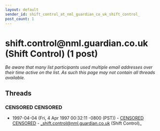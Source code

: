 ```yaml
---
layout: default
sender_id: shift_control_at_nml_guardian_co_uk_shift_control_
post_count: 1
---
```


# shift.control<span>@</span>nml.guardian.co.uk (Shift Control) (1 post)

_Be aware that many list participants used multiple email addresses over their time active on the list. As such this page may not contain all threads available._

## Threads

### CENSORED CENSORED
+ 1997-04-04 (Fri, 4 Apr 1997 00:32:11 -0800 (PST)) - [CENSORED CENSORED](/archive/1997/04/c9a24d4f92692f98d51b2abdce6fc9f6e148e2991eac1f93c52e14eb16356ba7) - _shift.control@nml.guardian.co.uk (Shift Control)_

